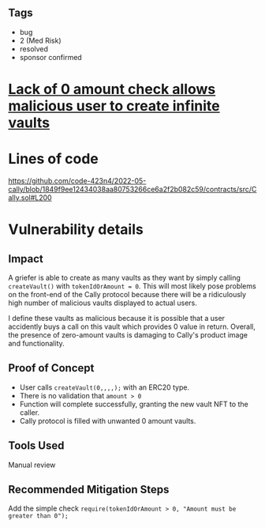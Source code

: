 ## Tags

- bug
- 2 (Med Risk)
- resolved
- sponsor confirmed

# [Lack of 0 amount check allows malicious user to create infinite vaults](https://github.com/code-423n4/2022-05-cally-findings/issues/91) 

# Lines of code

https://github.com/code-423n4/2022-05-cally/blob/1849f9ee12434038aa80753266ce6a2f2b082c59/contracts/src/Cally.sol#L200


# Vulnerability details

## Impact
A griefer is able to create as many vaults as they want by simply calling `createVault()` with `tokenIdOrAmount = 0`. This will most likely pose problems on the front-end of the Cally protocol because there will be a ridiculously high number of malicious vaults displayed to actual users.

I define these vaults as malicious because it is possible that a user accidently buys a call on this vault which provides 0 value in return. Overall, the presence of zero-amount vaults is damaging to Cally's product image and functionality.

## Proof of Concept
- User calls `createVault(0,,,,);` with an ERC20 type.
- There is no validation that `amount > 0`
- Function will complete successfully, granting the new vault NFT to the caller.
- Cally protocol is filled with unwanted 0 amount vaults.

## Tools Used
Manual review

## Recommended Mitigation Steps
Add the simple check `require(tokenIdOrAmount > 0, "Amount must be greater than 0");`

